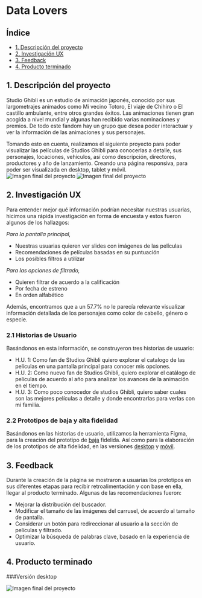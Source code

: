 # Data Lovers

## Índice

* [1.  Descripción del proyecto](#1-descripción-del-proyecto)
* [2.  Investigación UX](#2-investigación-ux)
* [3. Feedback](#3-feedback)
* [4. Producto terminado](#4-producto-terminado)


## 1. Descripción del proyecto
Studio Ghibli es un estudio de animación japonés, conocido por sus largometrajes animados como Mi vecino Totoro, El viaje de Chihiro o El castillo ambulante, entre otros grandes éxitos.
Las animaciones tienen gran acogida a nivel mundial y algunas han recibido varias nominaciones y premios. De todo este fandom hay un grupo que desea poder interactuar y ver la información de las animaciones y sus personajes.  

Tomando esto en cuenta, realizamos el siguiente proyecto para poder visualizar las películas de Studios Ghibli para conocerlas a detalle, sus personajes, locaciones, vehículos, así como descripción, directores, productores y año de lanzamiento. Creando una página responsiva, para poder ser visualizada en desktop, tablet y móvil.
![Imagen final del proyecto](https://github.com/ziomarajimenez/CDMX012-data-lovers/blob/main/inicio.png?raw=true)
![Imagen final del proyecto](https://github.com/ziomarajimenez/CDMX012-data-lovers/blob/main/iniciopeliculas.png?raw=true)


## 2. Investigación UX
Para entender mejor qué información podrían necesitar nuestras usuarias, hicimos una rápida investigación en forma de encuesta y estos fueron algunos de los hallazgos:

*Para la pantalla principal,*
* Nuestras usuarias quieren ver slides con imágenes de las películas
* Recomendaciones de películas basadas en su puntuación
* Los posibles filtros a utilizar 

*Para las opciones de filtrado,*
* Quieren filtrar de acuerdo a la calificación 
* Por fecha de estreno
* En orden alfabético

Además, encontramos que a un 57.7% no le parecía relevante visualizar información detallada de los personajes como color de cabello, género o especie. 

### 2.1 Historias de Usuario
Basándonos en esta información, se construyeron tres historias de usuario:

* H.U. 1: Como fan de Studios Ghibli quiero explorar el catalogo de las películas en una pantalla principal para conocer mis opciones.
* H.U. 2: Como nuevo fan de Studios Ghibli, quiero explorar el catálogo de películas de acuerdo al año para analizar los avances de la animación en el tiempo.
* H.U. 3: Como poco conocedor de studios Ghibli, quiero saber cuales son las mejores películas a detalle y donde encontrarlas para verlas con mi familia.

### 2.2 Prototipos de baja y alta fidelidad
Basándonos en las historias de usuario, utilizamos la herramienta Figma, para la creación del prototipo de [baja](https://www.figma.com/proto/YrkFwb2XMmOYwdU529ZwwR/DATA-LOVERS-GHIBLI?page-id=0%3A1&node-id=2%3A13&viewport=241%2C48%2C0.13&scaling=scale-down&starting-point-node-id=7%3A244&show-proto-sidebar=1) fidelida.
Así como para la elaboración de los prototipos de alta fidelidad, en las versiones [desktop](https://www.figma.com/proto/YrkFwb2XMmOYwdU529ZwwR/DATA-LOVERS-GHIBLI?page-id=0%3A1&node-id=50%3A150&viewport=241%2C48%2C0.13&scaling=scale-down-width&starting-point-node-id=50%3A150) y [móvil](https://www.figma.com/proto/YrkFwb2XMmOYwdU529ZwwR/DATA-LOVERS-GHIBLI?page-id=0%3A1&node-id=50%3A358&viewport=241%2C48%2C1&scaling=min-zoom&starting-point-node-id=7%3A244&show-proto-sidebar=1).


## 3. Feedback
Durante la creación de la página se mostraron  a usuarias los prototipos en sus diferentes etapas para recibir retroalimentación y con base en ella, llegar al producto terminado. Algunas de las recomendaciones fueron:  

* Mejorar la distribución del buscador.
* Modificar el tamaño de las imágenes del carrusel, de acuerdo al tamaño de pantalla.
* Considerar un botón para redireccionar al usuario a la sección de películas y filtrado.
* Optimizar la búsqueda de palabras clave, basado en la experiencia de usuario. 


## 4. Producto terminado
###Versión desktop

![Imagen final del proyecto](https://github.com/ziomarajimenez/CDMX012-data-lovers/blob/main/celu1.png?raw=true)
